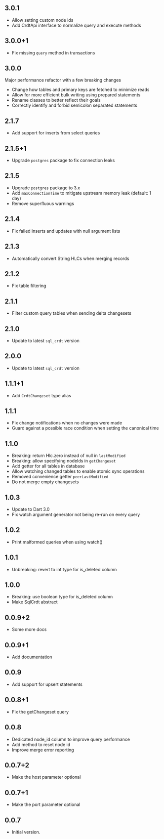 ## 3.0.1

- Allow setting custom node ids
- Add CrdtApi interface to normalize query and execute methods

## 3.0.0+1

- Fix missing `query` method in transactions

## 3.0.0

Major performance refactor with a few breaking changes

- Change how tables and primary keys are fetched to minimize reads
- Allow for more efficient bulk writing using prepared statements
- Rename classes to better reflect their goals
- Correctly identify and forbid semicolon separated statements

## 2.1.7

- Add support for inserts from select queries

## 2.1.5+1

- Upgrade `postgres` package to fix connection leaks

## 2.1.5

- Upgrade `postgres` package to 3.x
- Add `maxConnectionTime` to mitigate upstream memory leak (default: 1 day)
- Remove superfluous warnings

## 2.1.4

- Fix failed inserts and updates with null argument lists

## 2.1.3

- Automatically convert String HLCs when merging records

## 2.1.2

- Fix table filtering

## 2.1.1

- Filter custom query tables when sending delta changesets

## 2.1.0

- Update to latest `sql_crdt` version

## 2.0.0

- Update to latest `sql_crdt` version

## 1.1.1+1

- Add `CrdtChangeset` type alias

## 1.1.1

- Fix change notifications when no changes were made
- Guard against a possible race condition when setting the canonical time

## 1.1.0

- Breaking: return Hlc.zero instead of null in `lastModified`
- Breaking: allow specifying nodeIds in `getChangeset`
- Add getter for all tables in database
- Allow watching changed tables to enable atomic sync operations
- Removed convenience getter `peerLastModified`
- Do not merge empty changesets

## 1.0.3

- Update to Dart 3.0
- Fix watch argument generator not being re-run on every query

## 1.0.2

- Print malformed queries when using watch()

## 1.0.1

- Unbreaking: revert to int type for is_deleted column

## 1.0.0

- Breaking: use boolean type for is_deleted column
- Make SqlCrdt abstract

## 0.0.9+2

- Some more docs

## 0.0.9+1

- Add documentation

## 0.0.9

- Add support for upsert statements

## 0.0.8+1

- Fix the getChangeset query

## 0.0.8

- Dedicated node_id column to improve query performance
- Add method to reset node id
- Improve merge error reporting

## 0.0.7+2

- Make the host parameter optional

## 0.0.7+1

- Make the port parameter optional

## 0.0.7

- Initial version.
